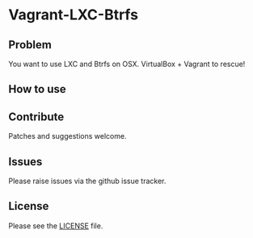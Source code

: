 # Vagrant-LXC-Btrfs


## Problem

You want to use LXC and Btrfs on OSX. VirtualBox + Vagrant to rescue!


## How to use


## Contribute

Patches and suggestions welcome.

## Issues

Please raise issues via the github issue tracker.

## License

Please see the [LICENSE](https://github.com/mindreframer/vagrant-varnish-nginx-lua/blob/master/LICENSE)
file.


[Vagrant]: http://vagrantup.com
[Puppet]: http://puppetlabs.com
